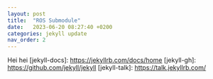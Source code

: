 ```yaml
---
layout: post
title:  "ROS Submodule"
date:   2023-06-20 08:27:40 +0200
categories: jekyll update
nav_order: 2
---
```

Hei hei
[jekyll-docs]: https://jekyllrb.com/docs/home
[jekyll-gh]:   https://github.com/jekyll/jekyll
[jekyll-talk]: https://talk.jekyllrb.com/
